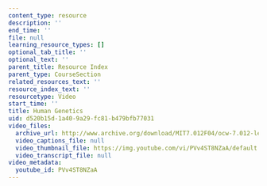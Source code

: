 ```yaml
---
content_type: resource
description: ''
end_time: ''
file: null
learning_resource_types: []
optional_tab_title: ''
optional_text: ''
parent_title: Resource Index
parent_type: CourseSection
related_resources_text: ''
resource_index_text: ''
resourcetype: Video
start_time: ''
title: Human Genetics
uid: d520b15d-1a40-9a29-fc81-b479bfb77031
video_files:
  archive_url: http://www.archive.org/download/MIT7.012F04/ocw-7.012-lec9-27sep2004-220k.mp4
  video_captions_file: null
  video_thumbnail_file: https://img.youtube.com/vi/PVv4ST8NZaA/default.jpg
  video_transcript_file: null
video_metadata:
  youtube_id: PVv4ST8NZaA
---
```

